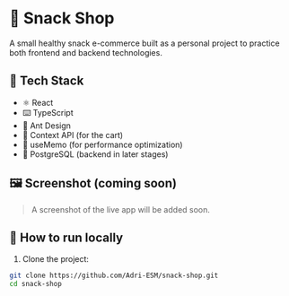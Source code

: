 # 🥜 Snack Shop

A small healthy snack e-commerce built as a personal project to practice both frontend and backend technologies.

## 🚀 Tech Stack

- ⚛️ React
- ⌨️ TypeScript
- 🎨 Ant Design
- 🧠 Context API (for the cart)
- 🧮 useMemo (for performance optimization)
- 🐘 PostgreSQL (backend in later stages)

## 🖼️ Screenshot (coming soon)
> A screenshot of the live app will be added soon.

## 🔧 How to run locally

1. Clone the project:

```bash
git clone https://github.com/Adri-ESM/snack-shop.git
cd snack-shop
